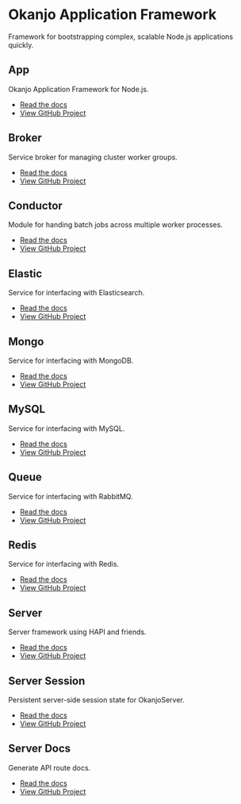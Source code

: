 # Okanjo Application Framework

Framework for bootstrapping complex, scalable Node.js applications quickly.


## App

Okanjo Application Framework for Node.js.

* [Read the docs](okanjo-app)
* [View GitHub Project](https://github.com/okanjo/okanjo-app)



## Broker

Service broker for managing cluster worker groups.

* [Read the docs](okanjo-app-broker)
* [View GitHub Project](https://github.com/okanjo/okanjo-broker)



## Conductor

Module for handing batch jobs across multiple worker processes.

* [Read the docs](okanjo-conductor)
* [View GitHub Project](https://github.com/okanjo/okanjo-conductor)



## Elastic

Service for interfacing with Elasticsearch.

* [Read the docs](okanjo-app-elastic)
* [View GitHub Project](https://github.com/okanjo/okanjo-app-elastic)



## Mongo

Service for interfacing with MongoDB.

* [Read the docs](okanjo-app-mongo)
* [View GitHub Project](https://github.com/okanjo/okanjo-app-mongo)



## MySQL

Service for interfacing with MySQL.

* [Read the docs](okanjo-app-mysql)
* [View GitHub Project](https://github.com/okanjo/okanjo-app-mysql)



## Queue

Service for interfacing with RabbitMQ.

* [Read the docs](okanjo-app-queue)
* [View GitHub Project](https://github.com/okanjo/okanjo-app-queue)



## Redis

Service for interfacing with Redis.

* [Read the docs](okanjo-app-redis)
* [View GitHub Project](https://github.com/okanjo/okanjo-app-redis)



## Server

Server framework using HAPI and friends.

* [Read the docs](okanjo-app-server)
* [View GitHub Project](https://github.com/okanjo/okanjo-app-server)



## Server Session

Persistent server-side session state for OkanjoServer.

* [Read the docs](okanjo-app-server-session)
* [View GitHub Project](https://github.com/okanjo/okanjo-app-server-session)



## Server Docs

Generate API route docs.

* [Read the docs](okanjo-app-server-docs)
* [View GitHub Project](https://github.com/okanjo/okanjo-app-server-docs)




